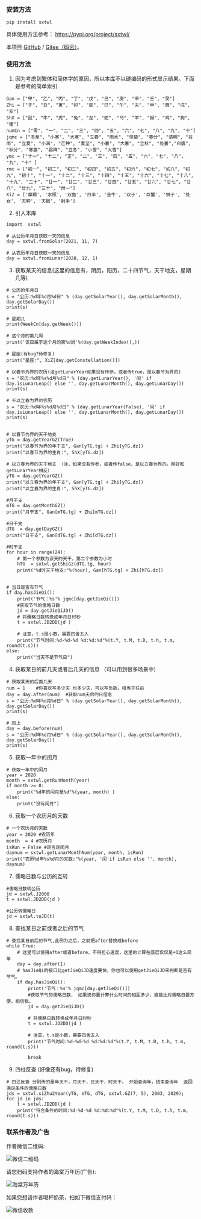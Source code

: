 ### 安装方法

```
pip install sxtwl
```

具体使用方法参考：
https://pypi.org/project/sxtwl/

本项目 [GitHub](https://github.com/yuangu/sxtwl_cpp) / [Gitee（码云）](https://gitee.com/yuangu/sxtwl)。


### 使用方法 

1. 因为考虑到繁体和简体字的原因，所以本库不以硬编码的形式显示结果。下面是参考的简单索引
```
Gan = ["甲", "乙", "丙", "丁", "戊", "己", "庚", "辛", "壬", "癸"]
Zhi = ["子", "丑", "寅", "卯", "辰", "巳", "午", "未", "申", "酉", "戌", "亥"]
ShX = ["鼠", "牛", "虎", "兔", "龙", "蛇", "马", "羊", "猴", "鸡", "狗", "猪"]
numCn = ["零", "一", "二", "三", "四", "五", "六", "七", "八", "九", "十"]
jqmc = ["冬至", "小寒", "大寒", "立春", "雨水", "惊蛰", "春分", "清明", "谷雨", "立夏", "小满", "芒种", "夏至", "小暑", "大暑", "立秋", "处暑","白露", "秋分", "寒露", "霜降", "立冬", "小雪", "大雪"]
ymc = ["十一", "十二", "正", "二", "三", "四", "五", "六", "七", "八", "九", "十" ]
rmc = ["初一", "初二", "初三", "初四", "初五", "初六", "初七", "初八", "初九", "初十", "十一", "十二", "十三", "十四", "十五", "十六", "十七", "十八", "十九", "二十", "廿一", "廿二", "廿三", "廿四", "廿五", "廿六", "廿七", "廿八", "廿九", "三十", "卅一"]
XiZ = ['摩羯', '水瓶', '双鱼', '白羊', '金牛', '双子', '巨蟹', '狮子', '处女', '天秤', '天蝎', '射手']
```

2. 引入本库
```
import  sxtwl

# 从公历年月日获取一天的信息
day = sxtwl.fromSolar(2021, 11, 7) 

# 从农历年月日获取一天的信息
day = sxtwl.fromLunar(2020, 12, 1)
```

3. 获取某天的信息(这里的信息有，阴历，阳历，二十四节气，天干地支，星期几等)

```
# 公历的年月日
s = "公历:%d年%d月%d日" % (day.getSolarYear(), day.getSolarMonth(), day.getSolarDay())
print(s)

# 星期几
print(WeekCn[day.getWeek()])

# 这个月的第几周
print('该日属于这个月的第%d周'%(day.getWeekIndex(),))

# 星座(有bug?待修复)
print("星座:", XiZ[day.getConstellation()])

# 以春节为界的农历(注getLunarYear如果没有传参，或者传true，是以春节为界的)
s = "农历:%d年%s%d月%d日" % (day.getLunarYear(), '闰' if day.isLunarLeap() else '', day.getLunarMonth(), day.getLunarDay())
print(s)

# 不以立春为界的农历
s = "农历:%d年%s%d月%d日" % (day.getLunarYear(False), '闰' if day.isLunarLeap() else '', day.getLunarMonth(), day.getLunarDay())
print(s)


# 以春节为界的天干地支 
yTG = day.getYearGZ(True)
print("以春节为界的年干支", Gan[yTG.tg] + Zhi[yTG.dz]) 
print("以春节为界的生肖:", ShX[yTG.dz])

# 以立春为界的天干地支 （注，如果没有传参，或者传false，是以立春为界的。刚好和getLunarYear相反）
yTG = day.getYearGZ()
print("以立春为界的年干支", Gan[yTG.tg] + Zhi[yTG.dz]) 
print("以立春为界的生肖:", ShX[yTG.dz])

#月干支
mTG = day.getMonthGZ()
print("月干支", Gan[mTG.tg] + Zhi[mTG.dz]) 

#日干支
dTG  = day.getDayGZ()
print("日干支", Gan[dTG.tg] + Zhi[dTG.dz]) 

#时干支
for hour in range(24):
    # 第一个参数为该天的天干，第二个参数为小时
    hTG  = sxtwl.getShiGz(dTG.tg, hour)
    print("%d时天干地支:"%(hour), Gan[hTG.tg] + Zhi[hTG.dz])


# 当日是否有节气
if day.hasJieQi():
    print('节气：%s'% jqmc[day.getJieQi()])
    #获取节气的儒略日数
    jd = day.getJieQiJD()
    # 将儒略日数转换成年月日时秒
    t = sxtwl.JD2DD(jd )
    
    # 注意，t.s是小数，需要四舍五入
    print("节气时间:%d-%d-%d %d:%d:%d"%(t.Y, t.M, t.D, t.h, t.m, round(t.s)))
else:
    print("当天不是节气日")

```

4. 获取某日的前几天或者后几天的信息 （可以用到很多场景中）
```
# 获取某天的后面几天
num = 1    #你喜欢写多少天 也多少天，可以写负数，相当于往前
day = day.after(num)  #获取num天后的日信息
s = "公历:%d年%d月%d日" % (day.getSolarYear(), day.getSolarMonth(), day.getSolarDay())
print(s)

# 同上
day = day.before(num)
s = "公历:%d年%d月%d日" % (day.getSolarYear(), day.getSolarMonth(), day.getSolarDay())
print(s)
```


5. 获取一年中的闰月
```
# 获取一年中的闰月
year = 2020
month = sxtwl.getRunMonth(year)
if month >= 0:
    print("%d年的闰月是%d"%(year, month) )
else:
    print("没有闰月")
```

6. 获取一个农历月的天数
```
# 一个农历月的天数
year = 2020 #农历年
month  = 4 #农历月
isRun = False #是否是闰月
daynum = sxtwl.getLunarMonthNum(year, month, isRun)
print("农历%d年%s%d月的天数:"%(year, '闰'if isRun else '', month), daynum)

```

7. 儒略日数与公历的互转
```
#儒略日数转公历
jd = sxtwl.J2000
t = sxtwl.JD2DD(jd )

#公历转儒略日
jd = sxtwl.toJD(t)
```


8. 查找某日之前或者之后的节气
```
# 查找某日前后的节气,此例为之后，之前把after替换成before
while True:
    # 这里可以使用after或者before，不用担心速度，这里的计算在底层仅仅是+1这么简单
    day = day.after(1)
    # hasJieQi的接口比getJieQiJD速度要快，你也可以使用getJieQiJD来判断是否有节气。
    if day.hasJieQi():
        print('节气：%s'% jqmc[day.getJieQi()])
        #获取节气的儒略日数， 如果说你要计算什么时间的相距多少，直接比对儒略日要方便，相信我。
        jd = day.getJieQiJD()
    
        # 将儒略日数转换成年月日时秒
        t = sxtwl.JD2DD(jd )
        
        # 注意，t.s是小数，需要四舍五入
        print("节气时间:%d-%d-%d %d:%d:%d"%(t.Y, t.M, t.D, t.h, t.m, round(t.s)))
        
        break
```

9. 四柱反查 (好像还有bug，待修复)
```
# 四注反查 分别传的是年天干，月天干，日天干，时天干， 开始查询年，结束查询年  返回满足条件的儒略日数
jds = sxtwl.siZhu2Year(yTG, mTG, dTG, sxtwl.GZ(7, 5), 2003, 2029);
for jd in jds:
    t = sxtwl.JD2DD(jd )
    print("符合条件的时间:%d-%d-%d %d:%d:%d"%(t.Y, t.M, t.D, t.h, t.m, round(t.s)))

```

### 联系作者及广告

作者微信二维码:

![微信二维码](https://gitee.com/yuangu/sxtwl/raw/master/doc/img/WechatIMG5.jpeg)  

请您扫码支持作者的海棠万年历(广告):

![海棠万年历](https://gitee.com/yuangu/sxtwl/raw/master/doc/img/qrcode_for_gh_d48e82be45fb_430.jpg)

如果您想请作者喝杯奶茶，扫如下微信支付码：

![微信收款](https://gitee.com/yuangu/sxtwl/raw/master/doc/img/WechatIMG7.jpeg)